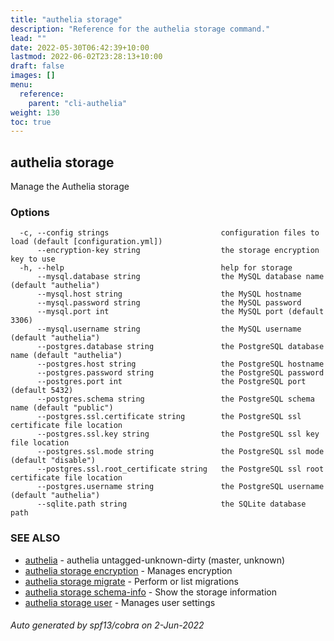 ```yaml
---
title: "authelia storage"
description: "Reference for the authelia storage command."
lead: ""
date: 2022-05-30T06:42:39+10:00
lastmod: 2022-06-02T23:28:13+10:00
draft: false
images: []
menu:
  reference:
    parent: "cli-authelia"
weight: 130
toc: true
---
```


## authelia storage

Manage the Authelia storage

### Options

```
  -c, --config strings                         configuration files to load (default [configuration.yml])
      --encryption-key string                  the storage encryption key to use
  -h, --help                                   help for storage
      --mysql.database string                  the MySQL database name (default "authelia")
      --mysql.host string                      the MySQL hostname
      --mysql.password string                  the MySQL password
      --mysql.port int                         the MySQL port (default 3306)
      --mysql.username string                  the MySQL username (default "authelia")
      --postgres.database string               the PostgreSQL database name (default "authelia")
      --postgres.host string                   the PostgreSQL hostname
      --postgres.password string               the PostgreSQL password
      --postgres.port int                      the PostgreSQL port (default 5432)
      --postgres.schema string                 the PostgreSQL schema name (default "public")
      --postgres.ssl.certificate string        the PostgreSQL ssl certificate file location
      --postgres.ssl.key string                the PostgreSQL ssl key file location
      --postgres.ssl.mode string               the PostgreSQL ssl mode (default "disable")
      --postgres.ssl.root_certificate string   the PostgreSQL ssl root certificate file location
      --postgres.username string               the PostgreSQL username (default "authelia")
      --sqlite.path string                     the SQLite database path
```

### SEE ALSO

* [authelia](authelia.md)	 - authelia untagged-unknown-dirty (master, unknown)
* [authelia storage encryption](authelia_storage_encryption.md)	 - Manages encryption
* [authelia storage migrate](authelia_storage_migrate.md)	 - Perform or list migrations
* [authelia storage schema-info](authelia_storage_schema-info.md)	 - Show the storage information
* [authelia storage user](authelia_storage_user.md)	 - Manages user settings

###### Auto generated by spf13/cobra on 2-Jun-2022
